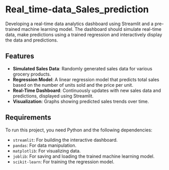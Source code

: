 # Real_time-data_Sales_prediction
Developing a real-time data analytics dashboard using Streamlit and a pre-trained machine learning model. The dashboard should simulate real-time data, make predictions using a trained regression  and interactively display the data and predictions.

## Features

- **Simulated Sales Data**: Randomly generated sales data for various grocery products.
- **Regression Model**: A linear regression model that predicts total sales based on the number of units sold and the price per unit.
- **Real-Time Dashboard**: Continuously updates with new sales data and predictions, displayed using Streamlit.
- **Visualization**: Graphs showing predicted sales trends over time.

## Requirements

To run this project, you need Python and the following dependencies:

- `streamlit`: For building the interactive dashboard.
- `pandas`: For data manipulation.
- `matplotlib`: For visualizing data.
- `joblib`: For saving and loading the trained machine learning model.
- `scikit-learn`: For training the regression model.
